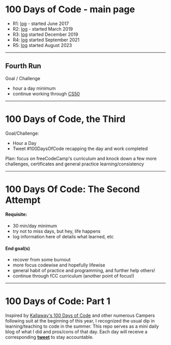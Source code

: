 # 100 Days of Code - main page

- R1: [log](https://github.com/haleyelder/100-days-of-code/blob/main/log1.md) - started June 2017
- R2: [log](https://github.com/haleyelder/100-days-of-code/blob/main/log2.md) - started March 2019
- R3: [log](https://github.com/haleyelder/100-days-of-code/blob/main/log3.md) started December 2019
- R4: [log](https://github.com/haleyelder/100-days-of-code/blob/main/log4.md) started September 2021
- R5: [log](https://github.com/haleyelder/100-days-of-code/blob/main/log5.md) started August 2023

--------------------------------
## Fourth Run
Goal / Challenge 
* hour a day minimum
* continue working through [CS50](https://cs50.harvard.edu/x/2021/) 

-------------------------------

# 100 Days of Code, the Third

Goal/Challenge:
* Hour a Day
* Tweet #100DaysOfCode recapping the day and work completed

Plan: focus on freeCodeCamp's curriculum and knock down a few more challenges, certificates and general practice learning/consistency

----------------------------

# 100 Days Of Code: The Second Attempt

#### Requisite:
- 30 min/day minimum
- try not to miss days, but hey, life happens
- log information here of details what learned, etc

#### End goal(s)
- recover from some burnout
- more focus codewise and hopefully lifewise
- general habit of practice and programming, and further help others!
- continue through fCC curriculum (another point of focus!)

----------------------------

# 100 Days of Code: Part 1
Inspired by <a href="https://github.com/Kallaway/100-days-of-code" target="_blank"> Kallaway's 100 Days of Code</a> and other numerous Campers following suit at the beginning of this year, I recognized the usual dip in learning/teaching to code in the summer. This repo serves as a mini daily blog of what I did and pros/cons of that day. Each day will receive a corresponding <b><a href="https://twitter.com/haley_elder" target="_blank">tweet</a></b> to stay accountable.

